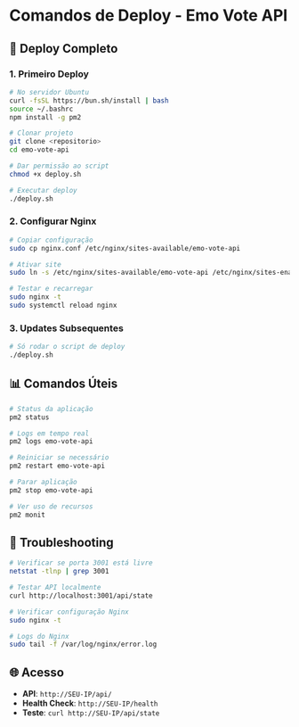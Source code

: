 # Comandos de Deploy - Emo Vote API

## 🚀 Deploy Completo

### 1. Primeiro Deploy
```bash
# No servidor Ubuntu
curl -fsSL https://bun.sh/install | bash
source ~/.bashrc
npm install -g pm2

# Clonar projeto
git clone <repositorio>
cd emo-vote-api

# Dar permissão ao script
chmod +x deploy.sh

# Executar deploy
./deploy.sh
```

### 2. Configurar Nginx
```bash
# Copiar configuração
sudo cp nginx.conf /etc/nginx/sites-available/emo-vote-api

# Ativar site
sudo ln -s /etc/nginx/sites-available/emo-vote-api /etc/nginx/sites-enabled/

# Testar e recarregar
sudo nginx -t
sudo systemctl reload nginx
```

### 3. Updates Subsequentes
```bash
# Só rodar o script de deploy
./deploy.sh
```

## 📊 Comandos Úteis

```bash
# Status da aplicação
pm2 status

# Logs em tempo real
pm2 logs emo-vote-api

# Reiniciar se necessário
pm2 restart emo-vote-api

# Parar aplicação
pm2 stop emo-vote-api

# Ver uso de recursos
pm2 monit
```

## 🔧 Troubleshooting

```bash
# Verificar se porta 3001 está livre
netstat -tlnp | grep 3001

# Testar API localmente
curl http://localhost:3001/api/state

# Verificar configuração Nginx
sudo nginx -t

# Logs do Nginx
sudo tail -f /var/log/nginx/error.log
```

## 🌐 Acesso

- **API**: `http://SEU-IP/api/`
- **Health Check**: `http://SEU-IP/health`
- **Teste**: `curl http://SEU-IP/api/state`
